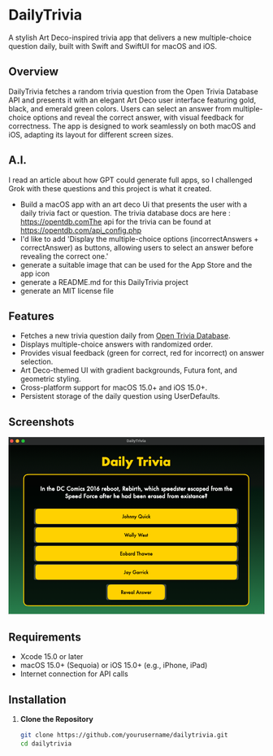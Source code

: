 # DailyTrivia

A stylish Art Deco-inspired trivia app that delivers a new multiple-choice question daily, built with Swift and SwiftUI for macOS and iOS.

## Overview

DailyTrivia fetches a random trivia question from the Open Trivia Database API and presents it with an elegant Art Deco user interface featuring gold, black, and emerald green colors. Users can select an answer from multiple-choice options and reveal the correct answer, with visual feedback for correctness. The app is designed to work seamlessly on both macOS and iOS, adapting its layout for different screen sizes.

## A.I.
I read an article about how GPT could generate full apps, so I challenged Grok with these questions and this project is what it created.
- Build a macOS app with an art deco Ui that presents the user with a daily trivia fact or question. The trivia database docs are here : https://opentdb.comThe api for the trivia can be found at https://opentdb.com/api_config.php
- I'd like to add 'Display the multiple-choice options (incorrectAnswers + correctAnswer) as buttons, allowing users to select an answer before revealing the correct one.'
- generate a suitable image that can be used for the App Store and the app icon
- generate a README.md for this DailyTrivia project
- generate an MIT license file


## Features
- Fetches a new trivia question daily from [Open Trivia Database](https://opentdb.com).
- Displays multiple-choice answers with randomized order.
- Provides visual feedback (green for correct, red for incorrect) on answer selection.
- Art Deco-themed UI with gradient backgrounds, Futura font, and geometric styling.
- Cross-platform support for macOS 15.0+ and iOS 15.0+.
- Persistent storage of the daily question using UserDefaults.

## Screenshots
![macOS Screenshot](./screenshots/macos_dailytrivia.png)

## Requirements
- Xcode 15.0 or later
- macOS 15.0+ (Sequoia) or iOS 15.0+ (e.g., iPhone, iPad)
- Internet connection for API calls

## Installation

1. **Clone the Repository**
   ```bash
   git clone https://github.com/yourusername/dailytrivia.git
   cd dailytrivia
